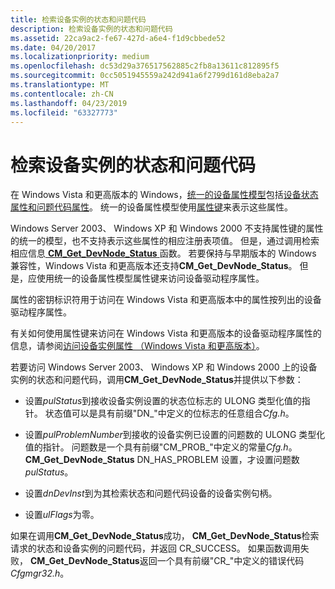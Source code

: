 ```yaml
---
title: 检索设备实例的状态和问题代码
description: 检索设备实例的状态和问题代码
ms.assetid: 22ca9ac2-fe67-427d-a6e4-f1d9cbbede52
ms.date: 04/20/2017
ms.localizationpriority: medium
ms.openlocfilehash: dc53d29a376517562885c2fb8a13611c812895f5
ms.sourcegitcommit: 0cc5051945559a242d941a6f2799d161d8eba2a7
ms.translationtype: MT
ms.contentlocale: zh-CN
ms.lasthandoff: 04/23/2019
ms.locfileid: "63327773"
---
```

# <a name="retrieving-the-status-and-problem-code-for-a-device-instance"></a>检索设备实例的状态和问题代码


在 Windows Vista 和更高版本的 Windows，[统一的设备属性模型](unified-device-property-model--windows-vista-and-later-.md)包括[设备状态属性和问题代码属性](https://msdn.microsoft.com/library/windows/hardware/ff542254)。 统一的设备属性模型使用[属性键](property-keys.md)来表示这些属性。

Windows Server 2003、 Windows XP 和 Windows 2000 不支持属性键的属性的统一的模型，也不支持表示这些属性的相应注册表项值。 但是，通过调用检索相应信息[ **CM_Get_DevNode_Status** ](https://msdn.microsoft.com/library/windows/hardware/ff538514)函数。 若要保持与早期版本的 Windows 兼容性，Windows Vista 和更高版本还支持**CM_Get_DevNode_Status**。 但是，应使用统一的设备属性模型属性键来访问设备驱动程序属性。

属性的密钥标识符用于访问在 Windows Vista 和更高版本中的属性按列出的设备驱动程序属性。

有关如何使用属性键来访问在 Windows Vista 和更高版本的设备驱动程序属性的信息，请参阅[访问设备实例属性 （Windows Vista 和更高版本）](accessing-device-instance-properties--windows-vista-and-later-.md)。

若要访问 Windows Server 2003、 Windows XP 和 Windows 2000 上的设备实例的状态和问题代码，调用**CM_Get_DevNode_Status**并提供以下参数：

-   设置*pulStatus*到接收设备实例设置的状态位标志的 ULONG 类型化值的指针。 状态值可以是具有前缀"DN_"中定义的位标志的任意组合*Cfg.h*。

-   设置*pulProblemNumber*到接收的设备实例已设置的问题数的 ULONG 类型化值的指针。 问题数是一个具有前缀"CM_PROB_"中定义的常量*Cfg.h*。 **CM_Get_DevNode_Status** DN_HAS_PROBLEM 设置，才设置问题数*pulStatus*。

-   设置*dnDevInst*到为其检索状态和问题代码设备的设备实例句柄。

-   设置*ulFlags*为零。

如果在调用**CM_Get_DevNode_Status**成功， **CM_Get_DevNode_Status**检索请求的状态和设备实例的问题代码，并返回 CR_SUCCESS。 如果函数调用失败， **CM_Get_DevNode_Status**返回一个具有前缀"CR_"中定义的错误代码*Cfgmgr32.h*。

 

 





